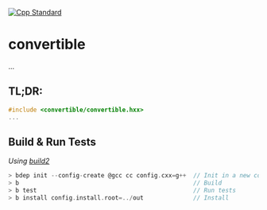 [![Cpp Standard](https://img.shields.io/badge/C%2B%2B-20-blue.svg)](https://en.cppreference.com/w/cpp/20)

# convertible
...
## TL;DR:
```c++
#include <convertible/convertible.hxx>
...
```

## Build & Run Tests
_Using [build2](https://build2.org/install.xhtml)_
```c
> bdep init --config-create @gcc cc config.cxx=g++  // Init in a new configuration @gcc|clang|msvc
> b                                                 // Build
> b test                                            // Run tests
> b install config.install.root=../out              // Install
```
